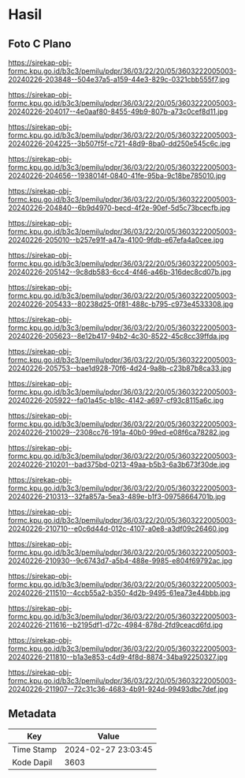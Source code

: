 # Hasil

## Foto C Plano

https://sirekap-obj-formc.kpu.go.id/b3c3/pemilu/pdpr/36/03/22/20/05/3603222005003-20240226-203848--504e37a5-a159-44e3-829c-0321cbb555f7.jpg

https://sirekap-obj-formc.kpu.go.id/b3c3/pemilu/pdpr/36/03/22/20/05/3603222005003-20240226-204017--4e0aaf80-8455-49b9-807b-a73c0cef8d11.jpg

https://sirekap-obj-formc.kpu.go.id/b3c3/pemilu/pdpr/36/03/22/20/05/3603222005003-20240226-204225--3b507f5f-c721-48d9-8ba0-dd250e545c6c.jpg

https://sirekap-obj-formc.kpu.go.id/b3c3/pemilu/pdpr/36/03/22/20/05/3603222005003-20240226-204656--1938014f-0840-41fe-95ba-9c18be785010.jpg

https://sirekap-obj-formc.kpu.go.id/b3c3/pemilu/pdpr/36/03/22/20/05/3603222005003-20240226-204840--6b9d4970-becd-4f2e-90ef-5d5c73bcecfb.jpg

https://sirekap-obj-formc.kpu.go.id/b3c3/pemilu/pdpr/36/03/22/20/05/3603222005003-20240226-205010--b257e91f-a47a-4100-9fdb-e67efa4a0cee.jpg

https://sirekap-obj-formc.kpu.go.id/b3c3/pemilu/pdpr/36/03/22/20/05/3603222005003-20240226-205142--9c8db583-6cc4-4f46-a46b-316dec8cd07b.jpg

https://sirekap-obj-formc.kpu.go.id/b3c3/pemilu/pdpr/36/03/22/20/05/3603222005003-20240226-205433--80238d25-0f81-488c-b795-c973e4533308.jpg

https://sirekap-obj-formc.kpu.go.id/b3c3/pemilu/pdpr/36/03/22/20/05/3603222005003-20240226-205623--8e12b417-94b2-4c30-8522-45c8cc39ffda.jpg

https://sirekap-obj-formc.kpu.go.id/b3c3/pemilu/pdpr/36/03/22/20/05/3603222005003-20240226-205753--bae1d928-70f6-4d24-9a8b-c23b87b8ca33.jpg

https://sirekap-obj-formc.kpu.go.id/b3c3/pemilu/pdpr/36/03/22/20/05/3603222005003-20240226-205922--fa01a45c-b18c-4142-a697-cf93c8115a6c.jpg

https://sirekap-obj-formc.kpu.go.id/b3c3/pemilu/pdpr/36/03/22/20/05/3603222005003-20240226-210029--2308cc76-191a-40b0-99ed-e08f6ca78282.jpg

https://sirekap-obj-formc.kpu.go.id/b3c3/pemilu/pdpr/36/03/22/20/05/3603222005003-20240226-210201--bad375bd-0213-49aa-b5b3-6a3b673f30de.jpg

https://sirekap-obj-formc.kpu.go.id/b3c3/pemilu/pdpr/36/03/22/20/05/3603222005003-20240226-210313--32fa857a-5ea3-489e-b1f3-09758664701b.jpg

https://sirekap-obj-formc.kpu.go.id/b3c3/pemilu/pdpr/36/03/22/20/05/3603222005003-20240226-210710--e0c6d44d-012c-4107-a0e8-a3df09c26460.jpg

https://sirekap-obj-formc.kpu.go.id/b3c3/pemilu/pdpr/36/03/22/20/05/3603222005003-20240226-210930--9c6743d7-a5b4-488e-9985-e804f69792ac.jpg

https://sirekap-obj-formc.kpu.go.id/b3c3/pemilu/pdpr/36/03/22/20/05/3603222005003-20240226-211510--4ccb55a2-b350-4d2b-9495-61ea73e44bbb.jpg

https://sirekap-obj-formc.kpu.go.id/b3c3/pemilu/pdpr/36/03/22/20/05/3603222005003-20240226-211616--b2195df1-d72c-4984-878d-2fd9ceacd6fd.jpg

https://sirekap-obj-formc.kpu.go.id/b3c3/pemilu/pdpr/36/03/22/20/05/3603222005003-20240226-211810--b1a3e853-c4d9-4f8d-8874-34ba92250327.jpg

https://sirekap-obj-formc.kpu.go.id/b3c3/pemilu/pdpr/36/03/22/20/05/3603222005003-20240226-211907--72c31c36-4683-4b91-924d-99493dbc7def.jpg


## Metadata

| Key        | Value               |
| ---------- | ------------------- |
| Time Stamp | 2024-02-27 23:03:45 |
| Kode Dapil | 3603                |



